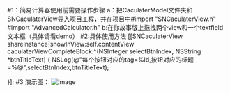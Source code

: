 #1：简易计算器使用前需要操作步骤
a：把CaculaterModel文件夹和SNCaculaterView导入项目工程，并在项目中#import "SNCaculaterView.h"  #import "AdvancedCalculator.h"
b:在你故事版上拖拽两个view和一个textfield文本框（具体请看demo）
#2:具体使用方法
 [[SNCaculaterView shareInstance]showInView:self.contentView caculaterViewCompleteBlock:^(NSInteger selectBtnIndex, NSString *btnTitleText) 
 {
   NSLog(@"每个按钮对应的tag=%ld,按钮对应的标题=%@",selectBtnIndex,btnTitleText);

 }];
#3 演示图：
 ![image](https://github.com/KBvsMJ/CaculaterDemo-/commit/33301883aa9aaed2c51e1037a1777a6daee62f9c)

